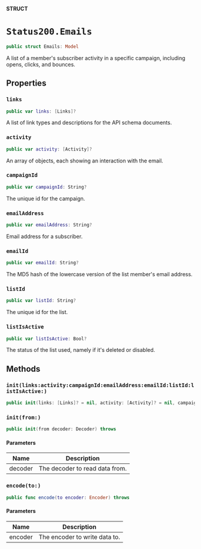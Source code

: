 **STRUCT**

# `Status200.Emails`

```swift
public struct Emails: Model
```

A list of a member's subscriber activity in a specific campaign, including opens, clicks, and bounces.

## Properties
### `links`

```swift
public var links: [Links]?
```

A list of link types and descriptions for the API schema documents.

### `activity`

```swift
public var activity: [Activity]?
```

An array of objects, each showing an interaction with the email.

### `campaignId`

```swift
public var campaignId: String?
```

The unique id for the campaign.

### `emailAddress`

```swift
public var emailAddress: String?
```

Email address for a subscriber.

### `emailId`

```swift
public var emailId: String?
```

The MD5 hash of the lowercase version of the list member's email address.

### `listId`

```swift
public var listId: String?
```

The unique id for the list.

### `listIsActive`

```swift
public var listIsActive: Bool?
```

The status of the list used, namely if it's deleted or disabled.

## Methods
### `init(links:activity:campaignId:emailAddress:emailId:listId:listIsActive:)`

```swift
public init(links: [Links]? = nil, activity: [Activity]? = nil, campaignId: String? = nil, emailAddress: String? = nil, emailId: String? = nil, listId: String? = nil, listIsActive: Bool? = nil)
```

### `init(from:)`

```swift
public init(from decoder: Decoder) throws
```

#### Parameters

| Name | Description |
| ---- | ----------- |
| decoder | The decoder to read data from. |

### `encode(to:)`

```swift
public func encode(to encoder: Encoder) throws
```

#### Parameters

| Name | Description |
| ---- | ----------- |
| encoder | The encoder to write data to. |
